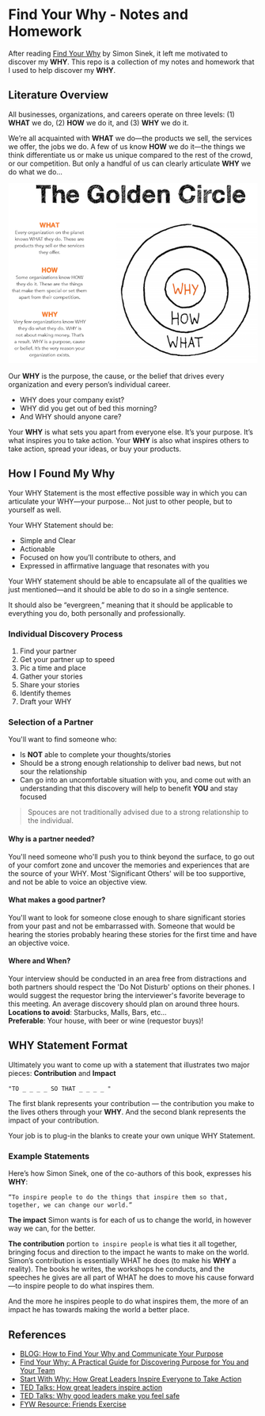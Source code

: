 # Find Your Why - Notes and Homework

After reading [Find Your Why](https://www.amazon.com/Find-Your-Why-Practical-Discovering/dp/0143111728) by Simon Sinek, it left me motivated to discover my **WHY**. This repo is a collection of my notes and homework that I used to help discover my **WHY**.

## Literature Overview

All businesses, organizations, and careers operate on three levels: (1) **WHAT** we do, (2) **HOW** we do it, and (3) **WHY** we do it.

We’re all acquainted with **WHAT** we do—the products we sell, the services we offer, the jobs we do. A few of us know **HOW** we do it—the things we think differentiate us or make us unique compared to the rest of the crowd, or our competition. But only a handful of us can clearly articulate **WHY** we do what we do...

![The Golden Circle](www/the_golden_circle_full.png)

Our **WHY** is the purpose, the cause, or the belief that drives every organization and every person’s individual career.

* WHY does your company exist?
* WHY did you get out of bed this morning?
* And WHY should anyone care?

Your **WHY** is what sets you apart from everyone else. It’s your purpose. It’s what inspires you to take action. Your **WHY** is also what inspires others to take action, spread your ideas, or buy your products.


## How I Found My Why

Your WHY Statement is the most effective possible way in which you can articulate your WHY—your purpose... Not just to other people, but to yourself as well.

Your WHY Statement should be:

* Simple and Clear
* Actionable
* Focused on how you’ll contribute to others, and
* Expressed in affirmative language that resonates with you

Your WHY statement should be able to encapsulate all of the qualities we just mentioned—and it should be able to do so in a single sentence.

It should also be “evergreen,” meaning that it should be applicable to everything you do, both personally and professionally.

### Individual Discovery Process

1) Find your partner
2) Get your partner up to speed
3) Pic a time and place
4) Gather your stories
5) Share your stories
6) Identify themes
7) Draft your WHY

### Selection of a Partner

You'll want to find someone who:

* Is **NOT** able to complete your thoughts/stories
* Should be a strong enough relationship to deliver bad news, but not sour the relationship
* Can go into an uncomfortable situation with you, and come out with an understanding that this discovery will help to benefit **YOU** and stay focused

> Spouces are not traditionally advised due to a strong relationship to the individual.

#### Why is a partner needed?
You'll need someone who'll push you to think beyond the surface, to go out of your comfort zone and uncover the memories and experiences that are the source of your WHY. Most 'Significant Others' will be too supportive, and not be able to voice an objective view.

#### What makes a good partner?
You'll want to look for someone close enough to share significant stories from your past and not be embarrassed with. Someone that would be hearing the stories probably hearing these stories for the first time and have an objective voice.

#### Where and When?
Your interview should be conducted in an area free from distractions and both partners should respect the 'Do Not Disturb' options on their phones. I would suggest the requestor bring the interviewer's favorite beverage to this meeting. An average discovery should plan on around three hours.    
**Locations to avoid**: Starbucks, Malls, Bars, etc...   
**Preferable**: Your house, with beer or wine (requestor buys)!

## WHY Statement Format

Ultimately you want to come up with a statement that illustrates two major pieces: **Contribution** and **Impact**

    "TO _ _ _ _ SO THAT _ _ _ _ "

The first blank represents your contribution — the contribution you make to the lives others through your **WHY**. And the second blank represents the impact of your contribution.

Your job is to plug-in the blanks to create your own unique WHY Statement.

### Example Statements
Here’s how Simon Sinek, one of the co-authors of this book, expresses his **WHY**:

    “To inspire people to do the things that inspire them so that, together, we can change our world.”

**The impact** Simon wants is for each of us to change the world, in however way we can, for the better.

**The contribution** portion `to inspire people` is what ties it all together, bringing focus and direction to the impact he wants to make on the world. Simon’s contribution is essentially WHAT he does (to make his **WHY** a reality). The books he writes, the workshops he conducts, and the speeches he gives are all part of WHAT he does to move his cause forward—to inspire people to do what inspires them.

And the more he inspires people to do what inspires them, the more of an impact he has towards making the world a better place.

## References

* [BLOG: How to Find Your Why and Communicate Your Purpose](https://www.deanbokhari.com/find-your-why/)
* [Find Your Why: A Practical Guide for Discovering Purpose for You and Your Team](https://www.amazon.com/Find-Your-Why-Practical-Discovering/dp/0143111728)
* [Start With Why: How Great Leaders Inspire Everyone to Take Action](https://www.amazon.com/Start-Why-Leaders-Inspire-Everyone/dp/1591846447/ref=sr_1_3?ie=UTF8&qid=1547786185&sr=8-3&keywords=find+your+why)
* [TED Talks: How great leaders inspire action](https://www.ted.com/talks/simon_sinek_how_great_leaders_inspire_action?language=en)
* [TED Talks: Why good leaders make you feel safe](https://www.ted.com/talks/simon_sinek_why_good_leaders_make_you_feel_safe)
* [FYW Resource: Friends Exercise](https://startwithwhy.com/commit/test-your-why/)

